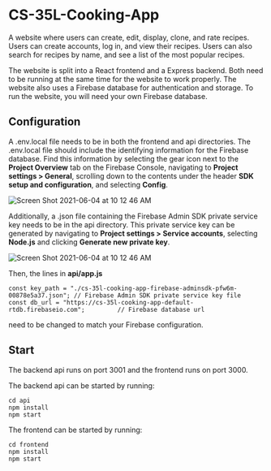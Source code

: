 # CS-35L-Cooking-App
A website where users can create, edit, display, clone, and rate recipes.
Users can create accounts, log in, and view their recipes.
Users can also search for recipes by name, and see a list of the most popular recipes.


The website is split into a React frontend and a Express backend.
Both need to be running at the same time for the website to work properly.
The website also uses a Firebase database for authentication and storage.
To run the website, you will need your own Firebase database.

## Configuration

A .env.local file needs to be in both the frontend and api directories.
The .env.local file should include the identifying information for the Firebase database. Find this information by selecting the gear
icon next to the **Project Overview** tab on the Firebase Console, navigating to **Project settings > General**, scrolling down to the
contents under the header **SDK setup and configuration**, and selecting **Config**.

![Screen Shot 2021-06-04 at 10 12 46 AM](https://user-images.githubusercontent.com/72584623/120815151-92a5e080-c51d-11eb-85c3-098d07685e7a.png)

Additionally, a .json file containing the Firebase Admin SDK private service key needs to be in the api directory. 
This private service key can be generated by navigating to **Project settings > Service accounts**, selecting **Node.js** and clicking
**Generate new private key**.

![Screen Shot 2021-06-04 at 10 12 46 AM](https://user-images.githubusercontent.com/72584623/120815246-9f2a3900-c51d-11eb-9285-14ab7d6c42f5.png)

Then, the lines in **api/app.js**

```
const key_path = "./cs-35l-cooking-app-firebase-adminsdk-pfw6m-00878e5a37.json"; // Firebase Admin SDK private service key file
const db_url = "https://cs-35l-cooking-app-default-rtdb.firebaseio.com";         // Firebase database url
```

need to be changed to match your Firebase configuration.

## Start

The backend api runs on port 3001 and the frontend runs on port 3000.

The backend api can be started by running:

```
cd api
npm install
npm start
```

The frontend can be started by running:

```
cd frontend
npm install
npm start
```
